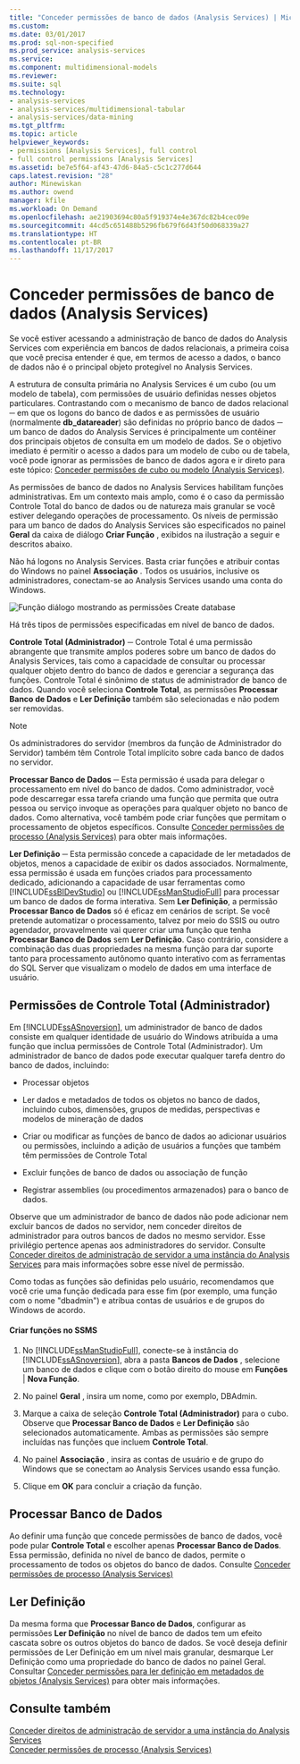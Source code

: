 ```yaml
---
title: "Conceder permissões de banco de dados (Analysis Services) | Microsoft Docs"
ms.custom: 
ms.date: 03/01/2017
ms.prod: sql-non-specified
ms.prod_service: analysis-services
ms.service: 
ms.component: multidimensional-models
ms.reviewer: 
ms.suite: sql
ms.technology:
- analysis-services
- analysis-services/multidimensional-tabular
- analysis-services/data-mining
ms.tgt_pltfrm: 
ms.topic: article
helpviewer_keywords:
- permissions [Analysis Services], full control
- full control permissions [Analysis Services]
ms.assetid: be7e5f64-af43-47d6-84a5-c5c1c277d644
caps.latest.revision: "28"
author: Minewiskan
ms.author: owend
manager: kfile
ms.workload: On Demand
ms.openlocfilehash: ae21903694c80a5f919374e4e367dc82b4cec09e
ms.sourcegitcommit: 44cd5c651488b5296fb679f6d43f50d068339a27
ms.translationtype: HT
ms.contentlocale: pt-BR
ms.lasthandoff: 11/17/2017
---
```

# <a name="grant-database-permissions-analysis-services"></a>Conceder permissões de banco de dados (Analysis Services)
  Se você estiver acessando a administração de banco de dados do Analysis Services com experiência em bancos de dados relacionais, a primeira coisa que você precisa entender é que, em termos de acesso a dados, o banco de dados não é o principal objeto protegível no Analysis Services.  
  
 A estrutura de consulta primária no Analysis Services é um cubo (ou um modelo de tabela), com permissões de usuário definidas nesses objetos particulares. Contrastando com o mecanismo de banco de dados relacional ─ em que os logons do banco de dados e as permissões de usuário (normalmente **db_datareader**) são definidas no próprio banco de dados ─ um banco de dados do Analysis Services é principalmente um contêiner dos principais objetos de consulta em um modelo de dados. Se o objetivo imediato é permitir o acesso a dados para um modelo de cubo ou de tabela, você pode ignorar as permissões de banco de dados agora e ir direto para este tópico: [Conceder permissões de cubo ou modelo &#40;Analysis Services&#41;](../../analysis-services/multidimensional-models/grant-cube-or-model-permissions-analysis-services.md).  
  
 As permissões de banco de dados no Analysis Services habilitam funções administrativas. Em um contexto mais amplo, como é o caso da permissão Controle Total do banco de dados ou de natureza mais granular se você estiver delegando operações de processamento. Os níveis de permissão para um banco de dados do Analysis Services são especificados no painel **Geral** da caixa de diálogo **Criar Função** , exibidos na ilustração a seguir e descritos abaixo.  
  
 Não há logons no Analysis Services. Basta criar funções e atribuir contas do Windows no painel **Associação** . Todos os usuários, inclusive os administradores, conectam-se ao Analysis Services usando uma conta do Windows.  
  
 ![Função diálogo mostrando as permissões Create database](../../analysis-services/multidimensional-models/media/ssas-permsdbrole.png "função diálogo mostrando as permissões Create database")  
  
 Há três tipos de permissões especificadas em nível de banco de dados.  
  
 **Controle Total (Administrador)** ─ Controle Total é uma permissão abrangente que transmite amplos poderes sobre um banco de dados do Analysis Services, tais como a capacidade de consultar ou processar qualquer objeto dentro do banco de dados e gerenciar a segurança das funções. Controle Total é sinônimo de status de administrador de banco de dados. Quando você seleciona **Controle Total**, as permissões **Processar Banco de Dados** e **Ler Definição** também são selecionadas e não podem ser removidas.  
  
> [!NOTE]  
>  Os administradores do servidor (membros da função de Administrador do Servidor) também têm Controle Total implícito sobre cada banco de dados no servidor.  
  
 **Processar Banco de Dados** ─ Esta permissão é usada para delegar o processamento em nível do banco de dados. Como administrador, você pode descarregar essa tarefa criando uma função que permita que outra pessoa ou serviço invoque as operações para qualquer objeto no banco de dados. Como alternativa, você também pode criar funções que permitam o processamento de objetos específicos. Consulte [Conceder permissões de processo &#40;Analysis Services&#41;](../../analysis-services/multidimensional-models/grant-process-permissions-analysis-services.md) para obter mais informações.  
  
 **Ler Definição** ─ Esta permissão concede a capacidade de ler metadados de objetos, menos a capacidade de exibir os dados associados. Normalmente, essa permissão é usada em funções criados para processamento dedicado, adicionando a capacidade de usar ferramentas como [!INCLUDE[ssBIDevStudio](../../includes/ssbidevstudio-md.md)] ou [!INCLUDE[ssManStudioFull](../../includes/ssmanstudiofull-md.md)] para processar um banco de dados de forma interativa. Sem **Ler Definição**, a permissão **Processar Banco de Dados** só é eficaz em cenários de script. Se você pretende automatizar o processamento, talvez por meio do SSIS ou outro agendador, provavelmente vai querer criar uma função que tenha **Processar Banco de Dados** sem **Ler Definição**. Caso contrário, considere a combinação das duas propriedades na mesma função para dar suporte tanto para processamento autônomo quanto interativo com as ferramentas do SQL Server que visualizam o modelo de dados em uma interface de usuário.  
  
## <a name="full-control-administrator-permissions"></a>Permissões de Controle Total (Administrador)  
 Em [!INCLUDE[ssASnoversion](../../includes/ssasnoversion-md.md)], um administrador de banco de dados consiste em qualquer identidade de usuário do Windows atribuída a uma função que inclua permissões de Controle Total (Administrador). Um administrador de banco de dados pode executar qualquer tarefa dentro do banco de dados, incluindo:  
  
-   Processar objetos  
  
-   Ler dados e metadados de todos os objetos no banco de dados, incluindo cubos, dimensões, grupos de medidas, perspectivas e modelos de mineração de dados  
  
-   Criar ou modificar as funções de banco de dados ao adicionar usuários ou permissões, incluindo a adição de usuários a funções que também têm permissões de Controle Total  
  
-   Excluir funções de banco de dados ou associação de função  
  
-   Registrar assemblies (ou procedimentos armazenados) para o banco de dados.  
  
 Observe que um administrador de banco de dados não pode adicionar nem excluir bancos de dados no servidor, nem conceder direitos de administrador para outros bancos de dados no mesmo servidor. Esse privilégio pertence apenas aos administradores do servidor. Consulte [Conceder direitos de administração de servidor a uma instância do Analysis Services](../../analysis-services/instances/grant-server-admin-rights-to-an-analysis-services-instance.md) para mais informações sobre esse nível de permissão.  
  
 Como todas as funções são definidas pelo usuário, recomendamos que você crie uma função dedicada para esse fim (por exemplo, uma função com o nome "dbadmin") e atribua contas de usuários e de grupos do Windows de acordo.  
  
#### <a name="create-roles-in-ssms"></a>Criar funções no SSMS  
  
1.  No [!INCLUDE[ssManStudioFull](../../includes/ssmanstudiofull-md.md)], conecte-se à instância do [!INCLUDE[ssASnoversion](../../includes/ssasnoversion-md.md)], abra a pasta **Bancos de Dados** , selecione um banco de dados e clique com o botão direito do mouse em **Funções** | **Nova Função**.  
  
2.  No painel **Geral** , insira um nome, como por exemplo, DBAdmin.  
  
3.  Marque a caixa de seleção **Controle Total (Administrador)** para o cubo. Observe que **Processar Banco de Dados** e **Ler Definição** são selecionados automaticamente. Ambas as permissões são sempre incluídas nas funções que incluem **Controle Total**.  
  
4.  No painel **Associação** , insira as contas de usuário e de grupo do Windows que se conectam ao Analysis Services usando essa função.  
  
5.  Clique em **OK** para concluir a criação da função.  
  
## <a name="process-database"></a>Processar Banco de Dados  
 Ao definir uma função que concede permissões de banco de dados, você pode pular **Controle Total** e escolher apenas **Processar Banco de Dados**. Essa permissão, definida no nível de banco de dados, permite o processamento de todos os objetos do banco de dados. Consulte [Conceder permissões de processo &#40;Analysis Services&#41;](../../analysis-services/multidimensional-models/grant-process-permissions-analysis-services.md)  
  
## <a name="read-definition"></a>Ler Definição  
 Da mesma forma que **Processar Banco de Dados**, configurar as permissões **Ler Definição** no nível de banco de dados tem um efeito cascata sobre os outros objetos do banco de dados. Se você deseja definir permissões de Ler Definição em um nível mais granular, desmarque Ler Definição como uma propriedade do banco de dados no painel Geral. Consultar [Conceder permissões para ler definição em metadados de objetos &#40;Analysis Services&#41;](../../analysis-services/multidimensional-models/grant-read-definition-permissions-on-object-metadata-analysis-services.md) para obter mais informações.  
  
## <a name="see-also"></a>Consulte também  
 [Conceder direitos de administração de servidor a uma instância do Analysis Services](../../analysis-services/instances/grant-server-admin-rights-to-an-analysis-services-instance.md)   
 [Conceder permissões de processo &#40;Analysis Services&#41;](../../analysis-services/multidimensional-models/grant-process-permissions-analysis-services.md)  
  
  
